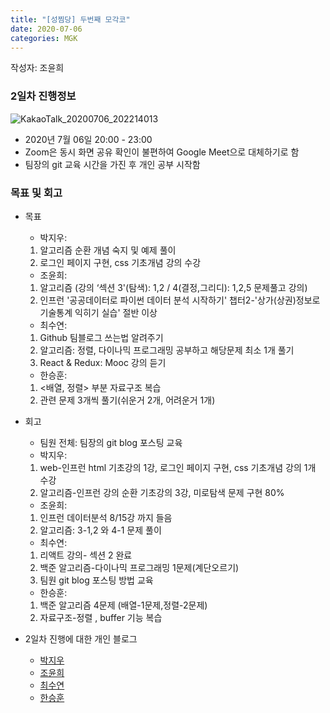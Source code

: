 ```yaml
---
title: "[성찜당] 두번째 모각코"
date: 2020-07-06
categories: MGK
--- 
```


작성자: 조윤희

### 2일차 진행정보  
![KakaoTalk_20200706_202214013](https://user-images.githubusercontent.com/26339800/86588609-fc90cf80-bfc6-11ea-839e-0d5aa4fb4c59.png)

+ 2020년 7월 06일 20:00 - 23:00  
+ Zoom은 동시 화면 공유 확인이 불편하여 Google Meet으로 대체하기로 함
+ 팀장의 git 교육 시간을 가진 후 개인 공부 시작함


### 목표 및 회고  
+ 목표  
  - 박지우: 
  1. 알고리즘 순환 개념 숙지 및 예제 풀이    
  2. 로그인 페이지 구현, css 기초개념 강의 수강  
  - 조윤희: 
  1. 알고리즘 (강의 ‘섹션 3'(탐색): 1,2 / 4(결정,그리디): 1,2,5 문제풀고 강의)      
  2. 인프런 '공공데이터로 파이썬 데이터 분석 시작하기' 챕터2-'상가(상권)정보로 기술통계 익히기 실습' 절반 이상    
  - 최수연: 
  1. Github 팀블로그 쓰는법 알려주기    
  2. 알고리즘: 정렬, 다이나믹 프로그래밍 공부하고 해당문제 최소 1개 풀기      
  3. React & Redux: Mooc 강의 듣기      
  - 한승훈: 
  1. <배열, 정렬> 부분 자료구조 복습     
  2. 관련 문제 3개씩 풀기(쉬운거 2개, 어려운거 1개)  
  
+ 회고  
  - 팀원 전체: 팀장의 git blog 포스팅 교육  
  - 박지우: 
  1. web-인프런 html 기초강의 1강, 로그인 페이지 구현, css 기초개념 강의 1개 수강  
  2. 알고리즘-인프런 강의 순환 기초강의 3강, 미로탐색 문제 구현 80%      
  - 조윤희: 
  1. 인프런 데이터분석 8/15강 까지 들음     
  2. 알고리즘: 3-1,2 와 4-1 문제 풀이     
  - 최수연: 
  1. 리액트 강의- 섹션 2 완료    
  2. 백준 알고리즘-다이나믹 프로그래밍 1문제(계단오르기)    
  3. 팀원 git blog 포스팅 방법 교육  
  - 한승훈: 
  1. 백준 알고리즘 4문제 (배열-1문제,정렬-2문제)      
  2. 자료구조-정렬 , buffer 기능 복습    
 
+ 2일차 진행에 대한 개인 블로그  
  - [박지우](https://jwpark6.github.io/day2/)  
  - [조윤희](https://uni2237.github.io/mgc/MGC02/)  
  - [최수연](https://suyeonchoi.github.io/mgk/third-mgk-post/)  
  - [한승훈](https://gooriiie.github.io/%EB%AA%A8%EA%B0%81%EC%BD%94-2%EC%A3%BC%EC%B0%A8-%EB%AA%A9%ED%91%9C%EC%99%80-%ED%9A%8C%EA%B3%A0/)  
  
